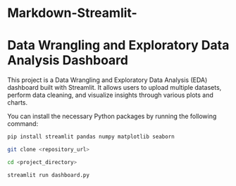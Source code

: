 # Markdown-Streamlit-

# Data Wrangling and Exploratory Data Analysis Dashboard

This project is a Data Wrangling and Exploratory Data Analysis (EDA) dashboard built with Streamlit. It allows users to upload multiple datasets, perform data cleaning, and visualize insights through various plots and charts.

You can install the necessary Python packages by running the following command:

```bash
pip install streamlit pandas numpy matplotlib seaborn

git clone <repository_url>

cd <project_directory>

streamlit run dashboard.py

